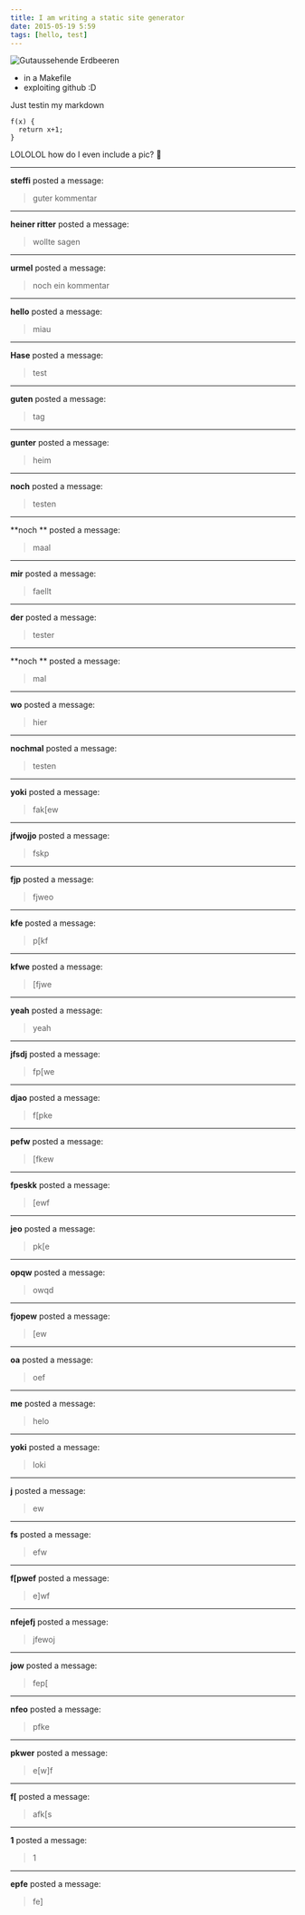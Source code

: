 ```yaml
---
title: I am writing a static site generator
date: 2015-05-19 5:59
tags: [hello, test]
---
```


![Gutaussehende Erdbeeren](http://box.linse.me/pics/erdbeeren.png)

- in a Makefile
- exploiting github :D

Just testin my markdown

    f(x) {
      return x+1;
    }

LOLOLOL how do I even include a pic?
🎂



____

**steffi** posted a message:

> guter kommentar




____

**heiner ritter** posted a message:

> wollte sagen




____

**urmel** posted a message:

> noch ein kommentar




____

**hello** posted a message:

> miau




____

**Hase** posted a message:

> test




____

**guten** posted a message:

> tag




____

**gunter** posted a message:

> heim




____

**noch** posted a message:

> testen




____

**noch ** posted a message:

> maal




____

**mir** posted a message:

> faellt




____

**der** posted a message:

> tester




____

**noch ** posted a message:

> mal




____

**wo** posted a message:

> hier




____

**nochmal** posted a message:

> testen




____

**yoki** posted a message:

> fak[ew




____

**jfwojjo** posted a message:

> fskp




____

**fjp** posted a message:

> fjweo




____

**kfe** posted a message:

> p[kf




____

**kfwe** posted a message:

> [fjwe




____

**yeah** posted a message:

> yeah




____

**jfsdj** posted a message:

> fp[we




____

**djao** posted a message:

> f[pke




____

**pefw** posted a message:

> [fkew




____

**fpeskk** posted a message:

> [ewf




____

**jeo** posted a message:

> pk[e




____

**opqw** posted a message:

> owqd




____

**fjopew** posted a message:

> [ew




____

**oa** posted a message:

> oef




____

**me** posted a message:

> helo




____

**yoki** posted a message:

> loki




____

**j** posted a message:

> ew




____

**fs** posted a message:

> efw




____

**f[pwef** posted a message:

> e]wf




____

**nfejefj** posted a message:

> jfewoj




____

**jow** posted a message:

> fep[




____

**nfeo** posted a message:

> pfke




____

**pkwer** posted a message:

> e[w]f




____

**f[** posted a message:

> afk[s




____

**1** posted a message:

> 1




____

**epfe** posted a message:

> fe]


